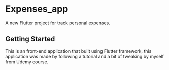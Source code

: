 # Expenses_app

A new Flutter project for track personal expenses.

## Getting Started

This is an front-end application that built using Flutter framework, this application was made by
following a tutorial and a bit of tweaking by myself from Udemy course. 